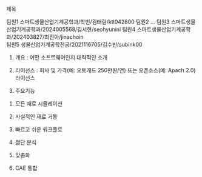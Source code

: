 
제목

팀원1 스마트생물산업기계공학과/학번/김태림/ktl042800
팀원2 ... 
팀원3 스마트생물산업기계공학과/2024005568/김서현/seohyunini
팀원4 스마트생물산업기계공학과/202403827/최진아/jinachoin  
팀원5 생물산업기계공학전공/2021116705/김수빈/subink00

1. 개요 : 어떤 소프트웨어인지 대략적인 소개

2. 라이선스 : 회사 및 가격(예: 오토캐드 250만원/연) 또는 오픈소스(예: Apach 2.0) 라이선스 

3. 주요기능


1) 모든 재료 시뮬레이션



2) 사실적인 재료 거동



3) 빠르고 쉬운 워크플로



4) 첨단 분석



5) 맞춤화



6) CAE 통합
